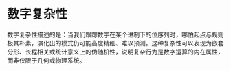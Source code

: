 # 数字复杂性

数字复杂性描述的是：当我们跟踪数字在某个进制下的位序列时，哪怕起点与规则极其朴素，演化出的模式仍可能高度精细、难以预测。这种复杂性可以表现为嵌套分形、长程相关或统计意义上的伪随机性，说明复杂行为是数字运算的内在属性，而非仅限于几何或物理系统。
